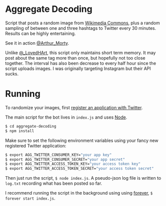 # Aggregate Decoding
Script that posts a random image from [Wikimedia Commons][commons], plus a random sampling of between one and three hashtags to Twitter every 30 minutes. Results can be highly entertaining.

See it in action [@Arthur_Morty][Arthur_Morty].

Unlike [@_LovedHArt][_LovedHArt], this script only maintains short term memory. It may post about the same tag more than once, but hopefully not too close together. The interval has also been decrease to every half hour since the script uploads images. I was originally targeting Instagram but their API sucks.

# Running
To randomize your images, first [register an application with Twitter](http://dev.twitter.com).

The main script for the bot lives in `index.js` and uses [Node][node].

```bash
$ cd aggregate-decoding
$ npm install
```

Make sure to set the following environment variables using your fancy new registered Twitter application:

```bash
$ export AGG_TWITTER_CONSUMER_KEY="your app key"
$ export AGG_TWITTER_CONSUMER_SECRET="your app secret"
$ export AGG_TWITTER_ACCESS_TOKEN_KEY="your access token key"
$ export AGG_TWITTER_ACCESS_TOKEN_SECRET="your access token secret"
```

Then just run the script, `$ node index.js`. A pseudo-json log file is written to `log.txt` recording what has been posted so far.

I recommend running the script in the background using using [forever][forever], `$ forever start index.js`.

[forever]: https://github.com/foreverjs/forever
[node]: https://nodejs.org/
[Arthur_Morty]: https://twitter.com/Arthur_Morty
[commons]: https://commons.wikimedia.org/wiki/Main_Page
[_LovedHArt]: https://github.com/mattbierner/i-u2764-everything
